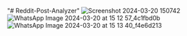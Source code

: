 "# Reddit-Post-Analyzer" 
![Screenshot 2024-03-20 150742](https://github.com/ARCHANAKSHAIJU/Reddit-Post-Analyzer/assets/147968548/8352beb3-65ae-4331-a360-ca493c541947)
![WhatsApp Image 2024-03-20 at 15 12 57_4c1fbd0b](https://github.com/ARCHANAKSHAIJU/Reddit-Post-Analyzer/assets/147968548/7e8069f7-3ea1-4463-a8fb-fc0dd95282e2)
![WhatsApp Image 2024-03-20 at 15 13 40_f4e6d213](https://github.com/ARCHANAKSHAIJU/Reddit-Post-Analyzer/assets/147968548/e199c892-c2a3-4214-bbbc-eb401b9a965a)



